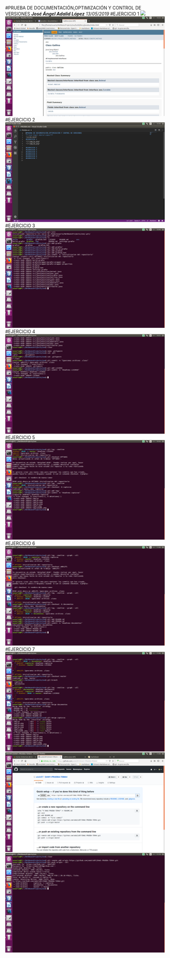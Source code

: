 #PRUEBA DE DOCUMENTACIÓN,OPTIMIZACIÓN Y CONTROL DE VERSIONES
***José Ángel Adalid López***
*13/05/2019*
#EJERCICIO 1
![](img/1a.png)
![](img/1b.png)
#EJERCICIO 2
![](img/2a.png)
#EJERCICIO 3
![](img/3a.png)
#EJERCICIO 4
![](img/4.png)
#EJERCICIO 5
![](img/5.png)
#EJERCICIO 6
![](img/6.png)
#EJERCICIO 7
![](img/7a.png)
![](img/7b.png)
![](img/7c.png)
